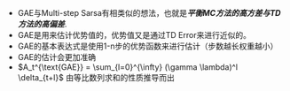 - GAE与Multi-step Sarsa有相类似的想法，也就是***平衡MC方法的高方差与TD方法的高偏差***.
- GAE是用来估计优势值的，优势值又是通过TD Error来进行近似的。
- GAE的基本表达式是使用1-n步的优势函数来进行估计（步数越长权重越小）
- GAE的估计会更加准确
- $A_t^{\text{GAE}} = \sum_{l=0}^{\infty} (\gamma \lambda)^l \delta_{t+l}$ 由等比数列求和的性质推导而出